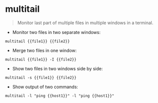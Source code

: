 # multitail

> Monitor last part of multiple files in multiple windows in a terminal.

- Monitor two files in two separate windows:

`multitail {{file1}} {{file2}}`

- Merge two files in one window:

`multitail {{file1}} -I {{file2}}`

- Show two files in two windows side by side:

`multitail -s {{file1}} {{file2}}`

- Show output of two commands:

`multitail -l "ping {{host1}}" -l "ping {{host1}}"`
